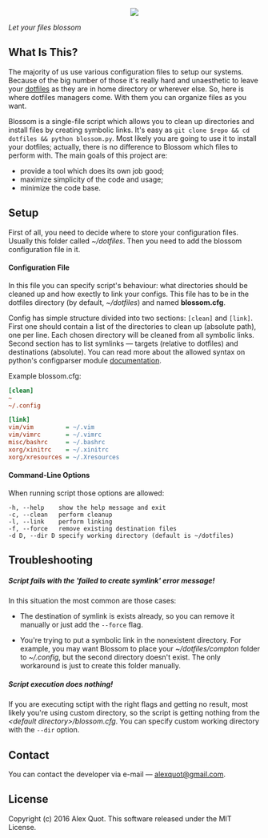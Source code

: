 <p style="text-align: center;">
    <img src="https://raw.githubusercontent.com/alexquot/blossom/master/blossom.png"/>
</p>

*Let your files blossom*

## What Is This?

The majority of us use various configuration files to setup our systems.
Because of the big number of those it's really hard and unaesthetic to
leave your [dotfiles](http://dotfiles.github.io/) as they are in home
directory or wherever else. So, here is where dotfiles managers
come. With them you can organize files as you want.

Blossom is a single-file script which allows you to clean up directories
and install files by creating symbolic links. It's easy as `git clone $repo
&& cd dotfiles && python blossom.py`. Most likely you are going to use it to
install your dotfiles; actually, there is no difference to Blossom which files
to perform with. The main goals of this project are:

* provide a tool which does its own job good;
* maximize simplicity of the code and usage;
* minimize the code base.

## Setup

First of all, you need to decide where to store your configuration files.
Usually this folder called *~/dotfiles*. Then you need to add the blossom
configuration file in it.

#### Configuration File

In this file you can specify script's behaviour: what directories should be
cleaned up and how exectly to link your configs. This file has to be in
the dotfiles directory (by default, *~/dotfiles*) and named **blossom.cfg**.

Config has simple structure divided into two sections: `[clean]` and `[link]`.
First one should contain a list of the directories to clean up (absolute path),
one per line. Each chosen directory will be cleaned from all symbolic links.
Second section has to list symlinks &mdash; targets (relative to dotfiles)
and destinations (absolute). You can read more about the allowed syntax on
python's configparser module
[documentation](https://docs.python.org/3/library/configparser.html).

Example blossom.cfg:

```ini
[clean]
~
~/.config

[link]
vim/vim         = ~/.vim
vim/vimrc       = ~/.vimrc
misc/bashrc     = ~/.bashrc
xorg/xinitrc    = ~/.xinitrc
xorg/xresources = ~/.Xresources
```

#### Command-Line Options

When running script those options are allowed:

```
-h, --help    show the help message and exit
-c, --clean   perform cleanup
-l, --link    perform linking
-f, --force   remove existing destination files
-d D, --dir D specify working directory (default is ~/dotfiles)
```

## Troubleshooting

##### Script fails with the 'failed to create symlink' error message!

In this situation the most common are those cases:

* The destination of symlink is exists already, so you can remove it
manually or just add the `--force` flag.

* You're trying to put a symbolic link in the nonexistent directory.
For example, you may want Blossom to place your *~/dotfiles/compton* folder to
*~/.config*, but the second directory doesn't exist. The only workaround
is just to create this folder manually.

##### Script execution does nothing!

If you are executing sctipt with the right flags and getting no result,
most likely you're using custom directory, so the script is getting nothing
from the *&lt;default directory&gt;/blossom.cfg*. You can specify custom
working directory with the `--dir` option.

## Contact

You can contact the developer via e-mail &mdash; alexquot@gmail.com.

## License

Copyright (c) 2016 Alex Quot. This software released under the MIT License.
